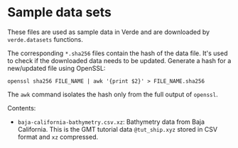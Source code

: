 # Sample data sets

These files are used as sample data in Verde and are downloaded by
`verde.datasets` functions.

The corresponding `*.sha256` files contain the hash of the data file. It's used
to check if the downloaded data needs to be updated. Generate a hash for a
new/updated file using OpenSSL:

    openssl sha256 FILE_NAME | awk '{print $2}' > FILE_NAME.sha256

The `awk` command isolates the hash only from the full output of `openssl`.

Contents:

* `baja-california-bathymetry.csv.xz`: Bathymetry data from Baja California.
  This is the GMT tutorial data `@tut_ship.xyz` stored in CSV format and
  `xz` compressed.
